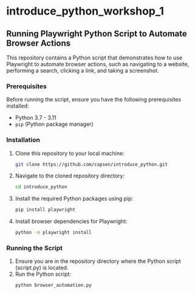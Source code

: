 # introduce_python_workshop_1

## Running Playwright Python Script to Automate Browser Actions

This repository contains a Python script that demonstrates how to use Playwright to automate browser actions, such as navigating to a website, performing a search, clicking a link, and taking a screenshot.

### Prerequisites

Before running the script, ensure you have the following prerequisites installed:

- Python 3.7 - 3.11
- `pip` (Python package manager)

### Installation

1. Clone this repository to your local machine:
   ```bash
   git clone https://github.com/capsen/introduce_python.git
2. Navigate to the cloned repository directory:
   ```bash
   cd introduce_python
3. Install the required Python packages using pip:
   ```bash
   pip install playwright
4. Install browser dependencies for Playwright:
   ```bash
   python -m playwright install

### Running the Script
1. Ensure you are in the repository directory where the Python script (script.py) is located.
2. Run the Python script:
   ```bash
   python browser_automation.py
   ```